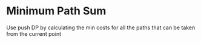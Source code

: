 # Minimum Path Sum

Use push DP by calculating the min costs for all the paths that can be taken from the current point 